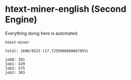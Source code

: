 # htext-miner-english (Second Engine)

Everything doing here is automated.

```
htext-miner

total: 1688/9523 (17.725506668066785%)

job0: 381
job1: 429
job2: 575
job3: 303
```